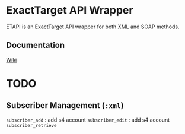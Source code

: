 ExactTarget API Wrapper
=======================

ETAPI is an ExactTarget API wrapper for both XML and SOAP methods.

Documentation
------------
[Wiki](https://github.com/Phiction/etapi/wiki)

TODO
====

Subscriber Management (`:xml`)
-----------
`subscriber_add` : add s4 account
`subscriber_edit` : add s4 account
`subscriber_retrieve`